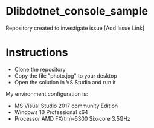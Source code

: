 # Dlibdotnet_console_sample

Repository created to investigate issue [Add Issue Link]

# Instructions

- Clone the repository
- Copy the file "photo.jpg" to your desktop
- Open the solution in VS Studio and run it

My environment configuration is:

- MS Visual Studio 2017 community Edition
- Windows 10 Professional x64
- Processor AMD FX(tm)-6300 Six-core 3.5GHz
